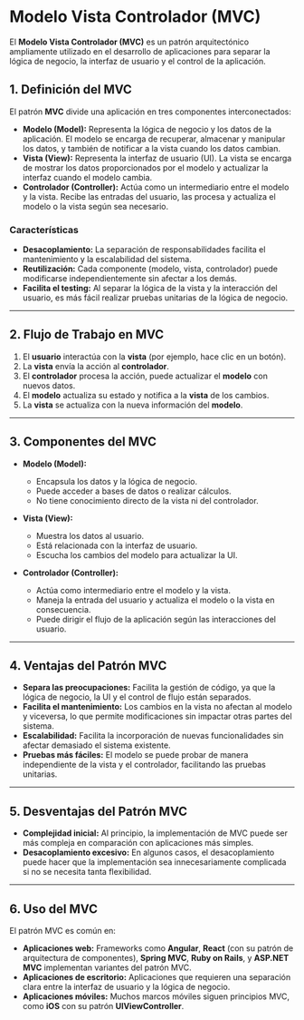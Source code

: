 # Modelo Vista Controlador (MVC)

El **Modelo Vista Controlador (MVC)** es un patrón arquitectónico ampliamente utilizado en el desarrollo de aplicaciones para separar la lógica de negocio, la interfaz de usuario y el control de la aplicación.

## 1. **Definición del MVC**

El patrón **MVC** divide una aplicación en tres componentes interconectados:

- **Modelo (Model):** Representa la lógica de negocio y los datos de la aplicación. El modelo se encarga de recuperar, almacenar y manipular los datos, y también de notificar a la vista cuando los datos cambian.
- **Vista (View):** Representa la interfaz de usuario (UI). La vista se encarga de mostrar los datos proporcionados por el modelo y actualizar la interfaz cuando el modelo cambia.
- **Controlador (Controller):** Actúa como un intermediario entre el modelo y la vista. Recibe las entradas del usuario, las procesa y actualiza el modelo o la vista según sea necesario.

### Características
- **Desacoplamiento:** La separación de responsabilidades facilita el mantenimiento y la escalabilidad del sistema.
- **Reutilización:** Cada componente (modelo, vista, controlador) puede modificarse independientemente sin afectar a los demás.
- **Facilita el testing:** Al separar la lógica de la vista y la interacción del usuario, es más fácil realizar pruebas unitarias de la lógica de negocio.

---

## 2. **Flujo de Trabajo en MVC**

1. El **usuario** interactúa con la **vista** (por ejemplo, hace clic en un botón).
2. La **vista** envía la acción al **controlador**.
3. El **controlador** procesa la acción, puede actualizar el **modelo** con nuevos datos.
4. El **modelo** actualiza su estado y notifica a la **vista** de los cambios.
5. La **vista** se actualiza con la nueva información del **modelo**.

---

## 3. **Componentes del MVC**

- **Modelo (Model):** 
  - Encapsula los datos y la lógica de negocio.
  - Puede acceder a bases de datos o realizar cálculos.
  - No tiene conocimiento directo de la vista ni del controlador.

- **Vista (View):** 
  - Muestra los datos al usuario.
  - Está relacionada con la interfaz de usuario.
  - Escucha los cambios del modelo para actualizar la UI.

- **Controlador (Controller):**
  - Actúa como intermediario entre el modelo y la vista.
  - Maneja la entrada del usuario y actualiza el modelo o la vista en consecuencia.
  - Puede dirigir el flujo de la aplicación según las interacciones del usuario.

---

## 4. **Ventajas del Patrón MVC**

- **Separa las preocupaciones:** Facilita la gestión de código, ya que la lógica de negocio, la UI y el control de flujo están separados.
- **Facilita el mantenimiento:** Los cambios en la vista no afectan al modelo y viceversa, lo que permite modificaciones sin impactar otras partes del sistema.
- **Escalabilidad:** Facilita la incorporación de nuevas funcionalidades sin afectar demasiado el sistema existente.
- **Pruebas más fáciles:** El modelo se puede probar de manera independiente de la vista y el controlador, facilitando las pruebas unitarias.

---

## 5. **Desventajas del Patrón MVC**

- **Complejidad inicial:** Al principio, la implementación de MVC puede ser más compleja en comparación con aplicaciones más simples.
- **Desacoplamiento excesivo:** En algunos casos, el desacoplamiento puede hacer que la implementación sea innecesariamente complicada si no se necesita tanta flexibilidad.

---

## 6. **Uso del MVC**

El patrón MVC es común en:
- **Aplicaciones web:** Frameworks como **Angular**, **React** (con su patrón de arquitectura de componentes), **Spring MVC**, **Ruby on Rails**, y **ASP.NET MVC** implementan variantes del patrón MVC.
- **Aplicaciones de escritorio:** Aplicaciones que requieren una separación clara entre la interfaz de usuario y la lógica de negocio.
- **Aplicaciones móviles:** Muchos marcos móviles siguen principios MVC, como **iOS** con su patrón **UIViewController**.

